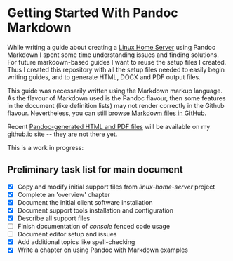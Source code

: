 # Getting Started With Pandoc Markdown

While writing a guide about creating a [Linux Home Server][home-server] using
Pandoc Markdown I spent some time understanding issues and finding solutions.
For future markdown-based guides I want to reuse the setup files I created.
Thus I created this repository with all the setup files needed to easily 
begin writing guides, and to generate HTML, DOCX and PDF output files.

This guide was necessarily written using the Markdown markup language.  As the
flavour of Markdown used is the Pandoc flavour, then some features in
the document (like definition lists) may not render correctly in the
Github flavour.  Nevertheless, you can still 
[browse Markdown files in GitHub][mygithub.com].

Recent [Pandoc-generated HTML and PDF files][mygithub.io] will be available
on my github.io site -- they are not there yet.

This is a work in progress:

## Preliminary task list for main document
- [x] Copy and modify initial support files from *linux-home-server* project
- [x] Complete an 'overview' chapter 
- [x] Document the initial client software installation
- [x] Document support tools installation and configuration
- [x] Describe all support files
- [ ] Finish documentation of *console* fenced code usage
- [ ] Document editor setup and issues
- [x] Add additional topics like spell-checking
- [x] Write a chapter on using Pandoc with Markdown examples

[home-server]: https://github.com/deatrich/linux-home-server/
[mygithub.com]: https://github.com/deatrich/doc-with-pandoc-markdown/
[mygithub.io]: https://deatrich.github.io/doc-with-pandoc-markdown/

